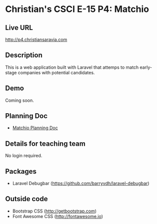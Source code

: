 # Christian's CSCI E-15 P4: Matchio

## Live URL
<http://p4.christiansaravia.com>

## Description
This is a web application built with Laravel that attemps to match early-stage companies with potential candidates.

## Demo
Coming soon.

## Planning Doc
* [Matchio Planning Doc](https://docs.google.com/document/d/19geUfWcFtY9COq0nMv0zk9R6CYypv5IxqBFipUCtXlU/edit?usp=sharing)

## Details for teaching team
No login required.

## Packages
* Laravel Debugbar (https://github.com/barryvdh/laravel-debugbar)

## Outside code
* Bootstrap CSS (http://getbootstrap.com)
* Font Awesome CSS (http://fontawesome.io)
